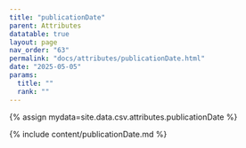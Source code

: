 ```yaml
---
title: "publicationDate"
parent: Attributes
datatable: true
layout: page
nav_order: "63"
permalink: "docs/attributes/publicationDate.html"
date: "2025-05-05"
params:
  title: ""
  rank: ""
---
```

{% assign mydata=site.data.csv.attributes.publicationDate %} 

{% include content/publicationDate.md %}
